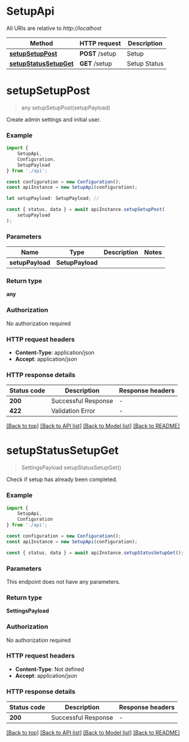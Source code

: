 # SetupApi

All URIs are relative to *http://localhost*

|Method | HTTP request | Description|
|------------- | ------------- | -------------|
|[**setupSetupPost**](#setupsetuppost) | **POST** /setup | Setup|
|[**setupStatusSetupGet**](#setupstatussetupget) | **GET** /setup | Setup Status|

# **setupSetupPost**
> any setupSetupPost(setupPayload)

Create admin settings and initial user.

### Example

```typescript
import {
    SetupApi,
    Configuration,
    SetupPayload
} from './api';

const configuration = new Configuration();
const apiInstance = new SetupApi(configuration);

let setupPayload: SetupPayload; //

const { status, data } = await apiInstance.setupSetupPost(
    setupPayload
);
```

### Parameters

|Name | Type | Description  | Notes|
|------------- | ------------- | ------------- | -------------|
| **setupPayload** | **SetupPayload**|  | |


### Return type

**any**

### Authorization

No authorization required

### HTTP request headers

 - **Content-Type**: application/json
 - **Accept**: application/json


### HTTP response details
| Status code | Description | Response headers |
|-------------|-------------|------------------|
|**200** | Successful Response |  -  |
|**422** | Validation Error |  -  |

[[Back to top]](#) [[Back to API list]](../README.md#documentation-for-api-endpoints) [[Back to Model list]](../README.md#documentation-for-models) [[Back to README]](../README.md)

# **setupStatusSetupGet**
> SettingsPayload setupStatusSetupGet()

Check if setup has already been completed.

### Example

```typescript
import {
    SetupApi,
    Configuration
} from './api';

const configuration = new Configuration();
const apiInstance = new SetupApi(configuration);

const { status, data } = await apiInstance.setupStatusSetupGet();
```

### Parameters
This endpoint does not have any parameters.


### Return type

**SettingsPayload**

### Authorization

No authorization required

### HTTP request headers

 - **Content-Type**: Not defined
 - **Accept**: application/json


### HTTP response details
| Status code | Description | Response headers |
|-------------|-------------|------------------|
|**200** | Successful Response |  -  |

[[Back to top]](#) [[Back to API list]](../README.md#documentation-for-api-endpoints) [[Back to Model list]](../README.md#documentation-for-models) [[Back to README]](../README.md)

